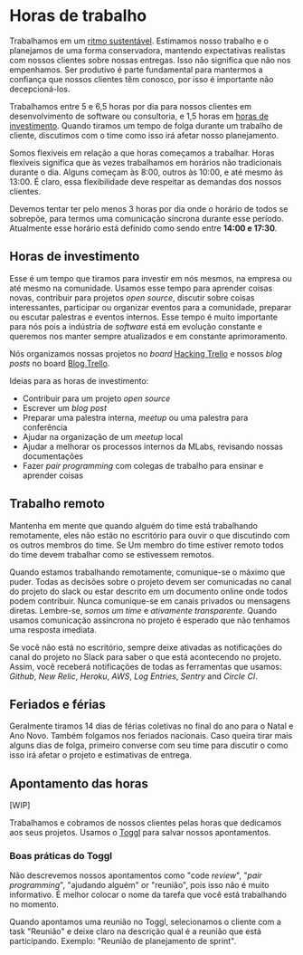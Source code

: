 # Horas de trabalho

Trabalhamos em um [ritmo sustentável](http://www.extremeprogramming.org/rules/overtime.html). Estimamos nosso trabalho e o planejamos de uma forma conservadora, mantendo expectativas realistas com nossos clientes sobre nossas entregas. Isso não significa que não nos empenhamos. Ser produtivo é parte fundamental para mantermos a confiança que nossos clientes têm conosco, por isso é importante não decepcioná-los.

Trabalhamos entre 5 e 6,5 horas por dia para nossos clientes em desenvolvimento de software ou consultoria, e 1,5 horas em [horas de investimento](https://thoughtbot.com/playbook/our-company/time). Quando tiramos um tempo de folga durante um trabalho de cliente, discutimos com o time como isso irá afetar nosso planejamento.

Somos flexíveis em relação a que horas começamos a trabalhar. Horas flexíveis significa que às vezes trabalhamos em horários não tradicionais durante o dia. Alguns começam às 8:00, outros às 10:00, e até mesmo às 13:00. É claro, essa flexibilidade deve respeitar as demandas dos nossos clientes.

Devemos tentar ter pelo menos 3 horas por dia onde o horário de todos se sobrepõe, para termos uma comunicação síncrona durante esse período. Atualmente esse horário está definido como sendo entre **14:00 e 17:30**.

## Horas de investimento

Esse é um tempo que tiramos para investir em nós mesmos, na empresa ou até mesmo na comunidade. Usamos esse tempo para aprender coisas novas, contribuir para projetos _open source_, discutir sobre coisas interessantes, participar ou organizar eventos para a comunidade, preparar ou escutar palestras e eventos internos. Esse tempo é muito importante para nós pois a indústria de _software_ está em evolução constante e queremos nos manter sempre atualizados e em constante aprimoramento.

Nós organizamos nossas projetos no _board_ [Hacking Trello](https://trello.com/b/6Qg8rle1/mochileiros-hacking) e nossos _blog posts_ no board [Blog Trello](https://trello.com/b/zdmuA1MN/mochileiros-blog).

Ideias para as horas de investimento:

* Contribuir para um projeto _open source_
* Escrever um _blog post_
* Preparar uma palestra interna, _meetup_ ou uma palestra para conferência
* Ajudar na organização de um _meetup_ local
* Ajudar a melhorar os processos internos da MLabs, revisando nossas documentações
* Fazer _pair programming_ com colegas de trabalho para ensinar e aprender coisas

## Trabalho remoto

Mantenha em mente que quando alguém do time está trabalhando remotamente, eles não estão no escritório para ouvir o que discutindo com os outros membros do time. Se Um membro do time estiver remoto todos do time devem trabalhar como se estivessem remotos.

Quando estamos trabalhando remotamente, comunique-se o máximo que puder. Todas as decisões sobre o projeto devem ser comunicadas no canal do projeto do slack ou estar descrito em um documento online onde todos podem contribuir. Nunca comunique-se em canais privados ou mensagens diretas. Lembre-se, *somos um time* e *ativamente transparente*. Quando usamos comunicação assíncrona no projeto é esperado que não tenhamos uma resposta imediata.

Se você não está no escritório, sempre deixe ativadas as notificações do canal do projeto no Slack para saber o que está acontecendo no projeto. Assim, você receberá notificações de todas as ferramentas que usamos: _Github_, _New Relic_, _Heroku_, _AWS_, _Log Entries_, _Sentry_ and _Circle CI_.

## Feriados e férias

Geralmente tiramos 14 dias de férias coletivas no final do ano para o Natal e Ano Novo. Também folgamos nos feriados nacionais. Caso queira tirar mais alguns dias de folga, primeiro converse com seu time para discutir o como isso irá afetar o projeto e estimativas de entrega.

## Apontamento das horas

[WIP]

Trabalhamos e cobramos de nossos clientes pelas horas que dedicamos aos seus projetos. Usamos o [Toggl](https://www.toggl.com) para salvar nossos apontamentos.

### Boas práticas do Toggl

Não descrevemos nossos apontamentos como "code _review_", "_pair programming_", "ajudando alguém" or "reunião", pois isso não é muito informativo. É melhor colocar o nome da tarefa que você está trabalhando no momento.

Quando apontamos uma reunião no Toggl, selecionamos o cliente com a task "Reunião" e deixe claro na descrição qual é a reunião que está participando. Exemplo: "Reunião de planejamento de sprint".
